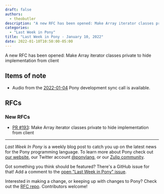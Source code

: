 ```yaml
---
draft: false
authors:
  - theobutler
description: "A new RFC has been opened: Make Array iterator classes private to hide implementation from client"
categories:
  - "Last Week in Pony"
title: "Last Week in Pony - January 10, 2022"
date: 2022-01-10T10:50:00-05:00
---
```


A new RFC has been opened: Make Array iterator classes private to hide implementation from client

<!-- more -->

## Items of note

- Audio from the [2022-01-04](https://vimeo.com/916935424) Pony development sync call is available.

## RFCs

### New RFCs

- [PR #193](https://github.com/ponylang/rfcs/pull/193): Make Array iterator classes private to hide implementation from client

---

_Last Week In Pony_ is a weekly blog post to catch you up on the latest news for the Pony programming language. To learn more about Pony check out [our website](https://ponylang.io), our Twitter account [@ponylang](https://twitter.com/ponylang), or our [Zulip community](https://ponylang.zulipchat.com).

Got something you think should be featured? There's a GitHub issue for that! Add a comment to the [open "Last Week in Pony" issue](https://github.com/ponylang/ponylang.github.io/issues?q=is%3Aissue+is%3Aopen+label%3Alast-week-in-pony).

Interested in making a change, or keeping up with changes to Pony? Check out the [RFC repo](https://github.com/ponylang/rfcs). Contributors welcome!
